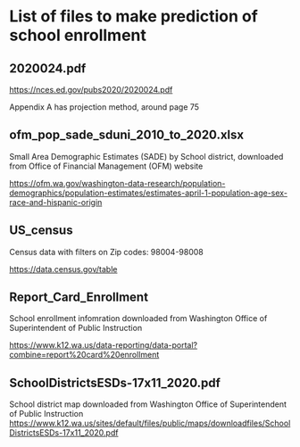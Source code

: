 # List of files to make prediction of school enrollment

## 2020024.pdf

https://nces.ed.gov/pubs2020/2020024.pdf


Appendix A has projection method, around page 75


## ofm_pop_sade_sduni_2010_to_2020.xlsx

Small Area Demographic Estimates (SADE) by School district, downloaded from Office of Financial Management (OFM) website

https://ofm.wa.gov/washington-data-research/population-demographics/population-estimates/estimates-april-1-population-age-sex-race-and-hispanic-origin


## US_census

Census data with filters on Zip codes: 98004-98008

https://data.census.gov/table

## Report_Card_Enrollment

School enrollment infomration downloaded from Washington Office of Superintendent of Public Instruction

https://www.k12.wa.us/data-reporting/data-portal?combine=report%20card%20enrollment

## SchoolDistrictsESDs-17x11_2020.pdf 

School district map downloaded from Washington Office of Superintendent of Public Instruction
https://www.k12.wa.us/sites/default/files/public/maps/downloadfiles/SchoolDistrictsESDs-17x11_2020.pdf

